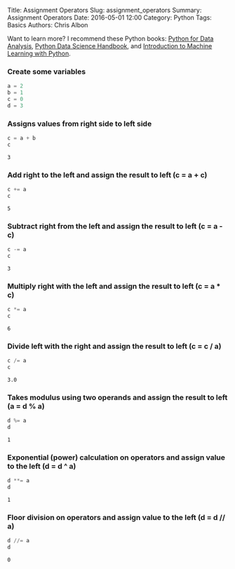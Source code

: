 Title: Assignment Operators
Slug: assignment_operators
Summary: Assignment Operators
Date: 2016-05-01 12:00
Category: Python
Tags: Basics
Authors: Chris Albon

Want to learn more? I recommend these Python books: [Python for Data Analysis](http://amzn.to/2ljV9wY), [Python Data Science Handbook](http://amzn.to/2m0mgMB), and [Introduction to Machine Learning with Python](http://amzn.to/2mjYiwK).

### Create some variables


```python
a = 2
b = 1
c = 0
d = 3
```

### Assigns values from right side to left side


```python
c = a + b
c
```




    3



### Add right to the left and assign the result to left (c = a + c)


```python
c += a
c
```




    5



### Subtract right from the left and assign the result to left (c = a - c)


```python
c -= a
c
```




    3



### Multiply right with the left and assign the result to left (c = a * c)


```python
c *= a
c
```




    6



### Divide left with the right and assign the result to left (c = c / a)


```python
c /= a
c
```




    3.0



### Takes modulus using two operands and assign the result to left (a = d % a)


```python
d %= a
d
```




    1



### Exponential (power) calculation on operators and assign value to the left (d = d ^ a)


```python
d **= a
d
```




    1



### Floor division on operators and assign value to the left (d = d // a)


```python
d //= a
d
```




    0
